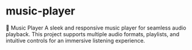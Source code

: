 # music-player
🎵 Music Player A sleek and responsive music player for seamless audio playback. This project supports multiple audio formats, playlists, and intuitive controls for an immersive listening experience.

